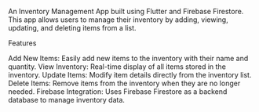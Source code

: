 An Inventory Management App built using Flutter and Firebase Firestore. This app allows users to manage their inventory by adding, viewing, updating, and deleting items from a list.

Features

Add New Items: Easily add new items to the inventory with their name and quantity.
View Inventory: Real-time display of all items stored in the inventory.
Update Items: Modify item details directly from the inventory list.
Delete Items: Remove items from the inventory when they are no longer needed.
Firebase Integration: Uses Firebase Firestore as a backend database to manage inventory data.


